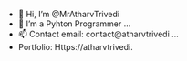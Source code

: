 - 👋 Hi, I’m @MrAtharvTrivedi
- 👀 I’m a Pyhton Programmer ...
- 📫 Contact email: contact@atharvtrivedi ...
- Portfolio: Https://atharvtrivedi.

